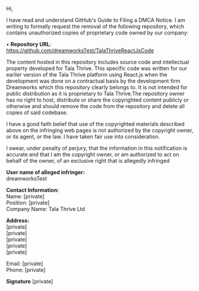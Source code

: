 Hi,

I have read and understand GitHub's Guide to Filing a DMCA Notice. I am writing to formally request the removal of
the following repository, which contains unauthorized copies of proprietary code owned by our company:

• **Repository URL**: https://github.com/dreamworksTest/TalaThriveReactJsCode

The content hosted in this repository includes source code and intellectual property developed for Tala Thrive. This
specific code was written for our earlier version of the Tala Thrive platform using React.js when the development
was done on a contractual basis by the development firm Dreamworks which this repository clearly belongs to. It is
not intended for public distribution as it is proprietary to Tala Thrive.The repository owner has no right to host,
distribute or share the copyrighted content publicly or otherwise and should remove the code from the repository
and delete all copies of said codebase.

I have a good faith belief that use of the copyrighted materials described above on the infringing web pages is not
authorized by the copyright owner, or its agent, or the law. I have taken fair use into consideration.

I swear, under penalty of perjury, that the information in this notification is accurate and that I am the copyright
owner, or am authorized to act on behalf of the owner, of an exclusive right that is allegedly infringed

**User name of alleged infringer:**  
dreamworksTest

**Contact Information:**  
Name: [private]  
Position: [private]  
Company Name: Tala Thrive Ltd  

**Address:**  
[private]  
[private]  
[private]  
[private]  
[private]  

Email: [private]  
Phone: [private]  

**Signature**
[private]  
